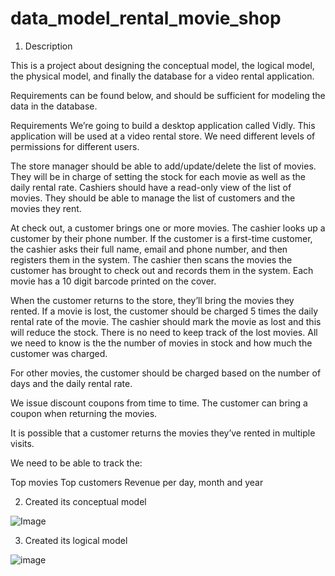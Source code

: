 # data_model_rental_movie_shop

1. Description
   
This is a project about designing the conceptual model, the logical model, the physical model, and finally the database for a video rental application.

Requirements can be found below, and should be sufficient for modeling the data in the database.

Requirements
We’re going to build a desktop application called Vidly. This application will be used at a video rental store. We need different levels of permissions for different users.

The store manager should be able to add/update/delete the list of movies. They will be in charge of setting the stock for each movie as well as the daily rental rate. Cashiers should have a read-only view of the list of movies. They should be able to manage the list of customers and the movies they rent.

At check out, a customer brings one or more movies. The cashier looks up a customer by their phone number. If the customer is a first-time customer, the cashier asks their full name, email and phone number, and then registers them in the system. The cashier then scans the movies the customer has brought to check out and records them in the system. Each movie has a 10 digit barcode printed on the cover.

When the customer returns to the store, they’ll bring the movies they rented. If a movie is lost, the customer should be charged 5 times the daily rental rate of the movie. The cashier should mark the movie as lost and this will reduce the stock. There is no need to keep track of the lost movies. All we need to know is the the number of movies in stock and how much the customer was charged.

For other movies, the customer should be charged based on the number of days and the daily rental rate.

We issue discount coupons from time to time. The customer can bring a coupon when returning the movies.

It is possible that a customer returns the movies they’ve rented in multiple visits.

We need to be able to track the:

Top movies
Top customers
Revenue per day, month and year


2. Created its conceptual model 

![Image](https://github.com/user-attachments/assets/fa65bc6f-7e95-48bf-89c1-305cfdf25b67)

3. Created its logical model

![image](https://github.com/user-attachments/assets/6f91d080-4c67-43f0-935f-bb24482a411b)

